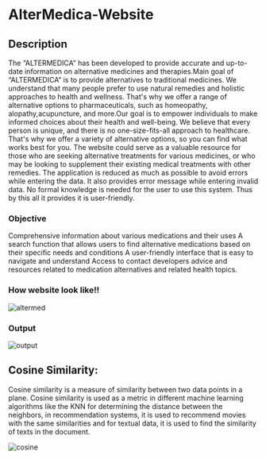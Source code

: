 # AlterMedica-Website
## Description

The “ALTERMEDICA” has been developed to provide accurate and up-to-date information on alternative medicines and therapies.Main goal of “ALTERMEDICA” is to provide alternatives to traditional medicines. We understand that many people prefer to use natural remedies and holistic approaches to health and wellness. That's why we offer a range of alternative options to pharmaceuticals, such as homeopathy, alopathy,acupuncture, and more.Our goal is to empower individuals to make informed choices about their health and well-being. We believe that every person is unique, and there is no one-size-fits-all approach to healthcare. That's why we offer a variety of alternative options, so you can find what works best for you. The website could serve as a valuable resource for those who are seeking alternative treatments for various medicines, or who may be looking to supplement their existing medical treatments with other remedies. The application is reduced as much as possible to avoid errors while entering the data. It also provides error message while entering invalid data. No formal knowledge is needed for the user to use this system. Thus by this all it provides it is user-friendly.

### Objective

Comprehensive information about various medications and their uses
A search function that allows users to find alternative medications based on their specific needs and conditions
A user-friendly interface that is easy to navigate and understand
Access to contact developers advice and resources related to medication alternatives and related health topics.

### How website look like!!

![altermed](https://user-images.githubusercontent.com/97236292/232289621-ea789c43-3d3c-4941-9eed-6a26a31572f2.jpg)

### Output

![output](https://user-images.githubusercontent.com/97236292/232289703-9e86aae5-0400-45d2-bb42-bcaec8e05e20.jpg)

## Cosine Similarity:
Cosine similarity is a measure of similarity between two data points in a plane. Cosine similarity is used as a metric in different machine learning algorithms like the KNN for determining the distance between the neighbors, in recommendation systems, it is used to recommend movies with the same similarities and for textual data, it is used to find the similarity of texts in the document.

![cosine](https://storage.googleapis.com/lds-media/images/cosine-similarity-vectors.original.jpg)





